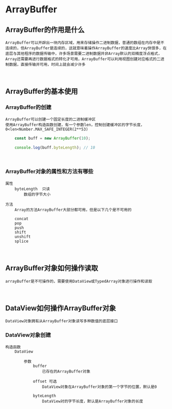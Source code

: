 # ArrayBuffer

## ArrayBuffer的作用是什么
    ArrayBuffer可以开辟出一块内存区域，用来存储操作二进制数据，普通的数组在内存中是不连续的，但ArrayBuffer是连续的，这就意味着操作ArrayBuffer的速度比Array快很多，在底层与其他程序的数据传输中，许多场景需要二进制数据并非Array默认的双精度浮点格式，Array还需要再进行数据格式的转化才可用，ArrayBuffer可以利用视图创建对应格式的二进制数据，直接传输并可用，时间上就会减少许多

<br/>

## ArrayBuffer的基本使用


### ArrayBuffer的创建

    ArrayBuffer可以创建一个固定长度的二进制缓冲区
    使用ArrayBuffer构造函数创建，有一个参数len，控制创建缓冲区的字节长度，0<len<Number.MAX_SAFE_INTEGER(2**53)


```javascript
    const buff = new ArrayBuffer(10);

    console.log(buff.byteLength); // 10

```

<br/>

### ArrayBuffer对象的属性和方法有哪些

    属性
        byteLength  只读
            数组的字节大小
    
    方法
        Array的方法ArrayBuffer大部分都可用，但是以下几个是不可用的
        
        concat
        pop
        push
        shift
        unshift
        splice
        
<br/>

## ArrayBuffer对象如何操作读取

    arrayBuffer是不可操作的，需要使用DataView或TypedArray对象进行操作和读取

<br/>

## DataView如何操作ArrayBuffer对象

    DataView对象拥有从ArrayBuffer对象读写多种数值的底层接口

### DataView对象创建

    构造函数
        DataView

            参数
                buffer
                    已存在的ArrayBuffer对象
                
                offset 可选
                    DataView对象在ArrayBuffer对象的第一个字节的位置，默认是0
                
                byteLength
                    DataView对的字节长度，默认是ArrayBuffer对象的长度


    